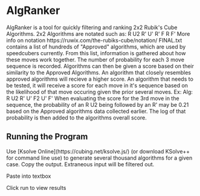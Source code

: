 <h1>AlgRanker</h1>
AlgRanker is a tool for quickly filtering and ranking 2x2 Rubik's Cube Algorithms.
2x2 Algorithms are notated such as:
R U2 R' U' R' F R F'
More info on notation https://ruwix.com/the-rubiks-cube/notation/
FINAL.txt contains a list of hundreds of "Approved" algorithms, which are used by speedcubers currently. From this list, information is gathered about how these moves work together. The number of probability for each 3 move sequence is recorded. Algorithms can then be given a score based on their similarity to the Approved Algorithms. An algorithm that closely resembles approved algorithms will recieve a higher score. 
An algorithm that needs to be tested, it will receive a score for each move in it's sequence based on the likelihood of that move occuring given the prior several moves.
Ex:
Alg: R U2 R' U' F2 U' F' 
When evaluating the score for the 3rd move in the sequence, the probability of an R U2 being followed by an R' may be 0.21 based on the Approved algorithms data collected earlier. The log of that probability is then added to the algorithms overall score.

<h2>Running the Program</h2>
Use [Ksolve Online](https://cubing.net/ksolve.js/) (or download KSolve++ for command line use) to generate several thousand algorithms for a given case. Copy the output. Extraneous input will be filtered out.

Paste into textbox

Click run to view results
